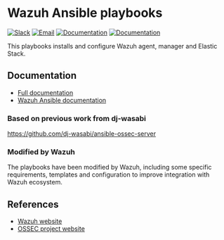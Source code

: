# Wazuh Ansible playbooks

[![Slack](https://img.shields.io/badge/slack-join-blue.svg)](https://goo.gl/forms/M2AoZC4b2R9A9Zy12)
[![Email](https://img.shields.io/badge/email-join-blue.svg)](https://groups.google.com/forum/#!forum/wazuh)
[![Documentation](https://img.shields.io/badge/docs-view-green.svg)](https://documentation.wazuh.com)
[![Documentation](https://img.shields.io/badge/web-view-green.svg)](https://wazuh.com)

This playbooks installs and configure Wazuh agent, manager and Elastic Stack.

## Documentation

* [Full documentation](http://documentation.wazuh.com)
* [Wazuh Ansible documentation](https://documentation.wazuh.com/current/deploying-with-ansible/index.html)

### Based on previous work from dj-wasabi

https://github.com/dj-wasabi/ansible-ossec-server

### Modified by Wazuh

The playbooks have been modified by Wazuh, including some specific requirements, templates and configuration to improve integration with Wazuh ecosystem.


## References

* [Wazuh website](http://wazuh.com)
* [OSSEC project website](http://ossec.github.io)
